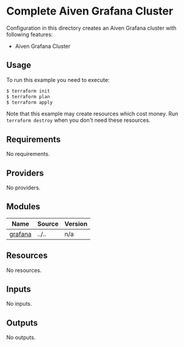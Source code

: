 # Complete Aiven Grafana Cluster

Configuration in this directory creates an Aiven Grafana cluster with following features:

- Aiven Grafana Cluster

## Usage

To run this example you need to execute:

```bash
$ terraform init
$ terraform plan
$ terraform apply
```

Note that this example may create resources which cost money. Run `terraform destroy` when you don't need these resources.


<!-- BEGIN_TF_DOCS -->
## Requirements

No requirements.

## Providers

No providers.

## Modules

| Name | Source | Version |
|------|--------|---------|
| <a name="module_grafana"></a> [grafana](#module\_grafana) | ../.. | n/a |

## Resources

No resources.

## Inputs

No inputs.

## Outputs

No outputs.
<!-- END_TF_DOCS -->